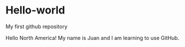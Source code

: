 # Hello-world
My first github repository

Hello North America!  My name is Juan and I am learning to use GitHub.
